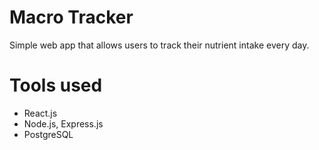 # Macro Tracker

Simple web app that allows users to track their nutrient intake every day.

# Tools used

- React.js
- Node.js, Express.js
- PostgreSQL
